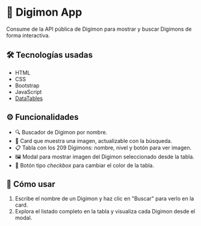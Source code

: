 # 🐉 Digimon App

Consume de la API pública de Digimon para mostrar y buscar Digimons de forma interactiva.

## 🛠 Tecnologías usadas

- HTML
- CSS
- Bootstrap
- JavaScript
- [DataTables](https://datatables.net/)

## ⚙️ Funcionalidades

- 🔍 Buscador de Digimon por nombre.
- 📸 Card que muestra una imagen, actualizable con la búsqueda.
- 📋 Tabla con los 209 Digimons: nombre, nivel y botón para ver imagen.
- 🖼 Modal para mostrar imagen del Digimon seleccionado desde la tabla.
- 🎨 Botón tipo *checkbox* para cambiar el color de la tabla.

## 🚀 Cómo usar

1. Escribe el nombre de un Digimon y haz clic en "Buscar" para verlo en la card.
2. Explora el listado completo en la tabla y visualiza cada Digimon desde el modal.
